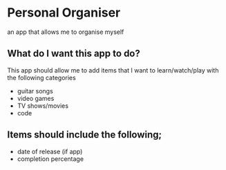 # Personal Organiser

an app that allows me to organise myself

## What do I want this app to do?

This app should allow me to add items that I want to learn/watch/play with the following categories

- guitar songs
- video games
- TV shows/movies
- code

## Items should include the following;

- date of release (if app)
- completion percentage




